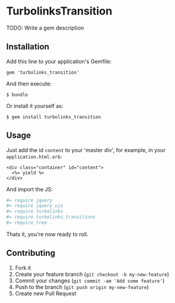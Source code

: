 # TurbolinksTransition

TODO: Write a gem description

## Installation

Add this line to your application's Gemfile:

    gem 'turbolinks_transition'

And then execute:

    $ bundle

Or install it yourself as:

    $ gem install turbolinks_transition

## Usage

Just add the id `content` to your 'master div', for example, in your
`application.html.erb`:

```erb
<div class="container" id="content">
  <%= yield %>
</div>
```

And import the JS:

```coffeescript
#= require jquery
#= require jquery_ujs
#= require turbolinks
#= require turbolinks_transitions
#= require_tree .
```

Thats it, you're now ready to roll.

## Contributing

1. Fork it
2. Create your feature branch (`git checkout -b my-new-feature`)
3. Commit your changes (`git commit -am 'Add some feature'`)
4. Push to the branch (`git push origin my-new-feature`)
5. Create new Pull Request
